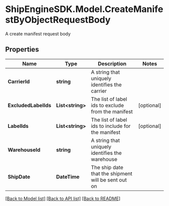 # ShipEngineSDK.Model.CreateManifestByObjectRequestBody
A create manifest request body

## Properties

Name | Type | Description | Notes
------------ | ------------- | ------------- | -------------
**CarrierId** | **string** | A string that uniquely identifies the carrier | 
**ExcludedLabelIds** | **List&lt;string&gt;** | The list of label ids to exclude from the manifest | [optional] 
**LabelIds** | **List&lt;string&gt;** | The list of label ids to include for the manifest | [optional] 
**WarehouseId** | **string** | A string that uniquely identifies the warehouse | 
**ShipDate** | **DateTime** | The ship date that the shipment will be sent out on | 

[[Back to Model list]](../README.md#documentation-for-models) [[Back to API list]](../README.md#documentation-for-api-endpoints) [[Back to README]](../README.md)

